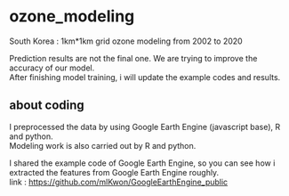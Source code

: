 # ozone_modeling
South Korea : 1km*1km grid ozone modeling from 2002 to 2020 <br>

Prediction results are not the final one. We are trying to improve the accuracy of our model.<br>
After finishing model training, i will update the example codes and results.

## about coding
I preprocessed the data by using Google Earth Engine (javascript base), R and python. <br>
Modeling work is also carried out by R and python. <br>

I shared the example code of Google Earth Engine, so you can see how i extracted the features from Google Earth Engine roughly.<br>
link : https://github.com/mlKwon/GoogleEarthEngine_public
